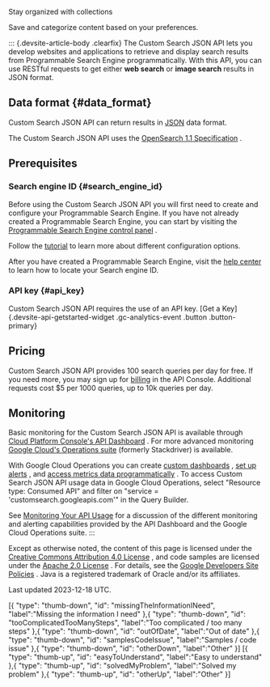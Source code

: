 Stay organized with collections

Save and categorize content based on your preferences.

::: {.devsite-article-body .clearfix}
The Custom Search JSON API lets you develop websites and applications to
retrieve and display search results from Programmable Search Engine
programmatically. With this API, you can use RESTful requests to get
either **web search** or **image search** results in JSON format.

## Data format {#data_format}

Custom Search JSON API can return results in
[JSON](/custom-search/docs/glossary#json) data format.

The Custom Search JSON API uses the [OpenSearch 1.1
Specification](https://github.com/dewitt/opensearch/blob/master/opensearch-1-1-draft-6.md)
.

## Prerequisites

### Search engine ID {#search_engine_id}

Before using the Custom Search JSON API you will first need to create
and configure your Programmable Search Engine. If you have not already
created a Programmable Search Engine, you can start by visiting the
[Programmable Search Engine control
panel](https://programmablesearchengine.google.com/controlpanel/all) .

Follow the [tutorial](/custom-search/docs/tutorial/creatingcse) to learn
more about different configuration options.

After you have created a Programmable Search Engine, visit the [help
center](https://support.google.com/programmable-search/answer/2649143)
to learn how to locate your Search engine ID.

### API key {#api_key}

Custom Search JSON API requires the use of an API key. [Get a
Key]{.devsite-api-getstarted-widget .gc-analytics-event .button
.button-primary}

## Pricing

Custom Search JSON API provides 100 search queries per day for free. If
you need more, you may sign up for
[billing](https://cloud.google.com/billing/docs/how-to/manage-billing-account)
in the API Console. Additional requests cost \$5 per 1000 queries, up to
10k queries per day.

## Monitoring

Basic monitoring for the Custom Search JSON API is available through
[Cloud Platform Console\'s API
Dashboard](https://console.cloud.google.com/apis/dashboard) . For more
advanced monitoring [Google Cloud\'s Operations
suite](https://cloud.google.com/products/operations) (formerly
Stackdriver) is available.

With Google Cloud Operations you can create [custom
dashboards](https://cloud.google.com/monitoring/charts) , [set up
alerts](https://cloud.google.com/monitoring/alerts) , and [access
metrics data
programmatically](https://cloud.google.com/monitoring/api/v3) . To
access Custom Search JSON API usage data in Google Cloud Operations,
select \"Resource type: Consumed API\" and filter on \"service =
\'customsearch.googleapis.com\'\" in the Query Builder.

See [Monitoring Your API
Usage](https://cloud.google.com/apis/docs/monitoring) for a discussion
of the different monitoring and alerting capabilities provided by the
API Dashboard and the Google Cloud Operations suite.
:::

Except as otherwise noted, the content of this page is licensed under
the [Creative Commons Attribution 4.0
License](https://creativecommons.org/licenses/by/4.0/) , and code
samples are licensed under the [Apache 2.0
License](https://www.apache.org/licenses/LICENSE-2.0) . For details, see
the [Google Developers Site
Policies](https://developers.google.com/site-policies) . Java is a
registered trademark of Oracle and/or its affiliates.

Last updated 2023-12-18 UTC.

\[{ \"type\": \"thumb-down\", \"id\": \"missingTheInformationINeed\",
\"label\":\"Missing the information I need\" },{ \"type\":
\"thumb-down\", \"id\": \"tooComplicatedTooManySteps\", \"label\":\"Too
complicated / too many steps\" },{ \"type\": \"thumb-down\", \"id\":
\"outOfDate\", \"label\":\"Out of date\" },{ \"type\": \"thumb-down\",
\"id\": \"samplesCodeIssue\", \"label\":\"Samples / code issue\" },{
\"type\": \"thumb-down\", \"id\": \"otherDown\", \"label\":\"Other\" }\]
\[{ \"type\": \"thumb-up\", \"id\": \"easyToUnderstand\",
\"label\":\"Easy to understand\" },{ \"type\": \"thumb-up\", \"id\":
\"solvedMyProblem\", \"label\":\"Solved my problem\" },{ \"type\":
\"thumb-up\", \"id\": \"otherUp\", \"label\":\"Other\" }\]
